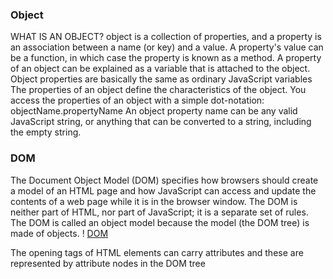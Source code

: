 ### Object 
WHAT IS AN OBJECT?
object is a collection of properties, and a property is an association between a name (or key) and a value. A property's value can be a function, in which case the property is known as a method.
A property of an object can be explained as a variable that is attached to the object. Object properties are basically the same as ordinary JavaScript variables
The properties of an object define the characteristics of the object. You access the properties of an object with a simple dot-notation:
objectName.propertyName
An object property name can be any valid JavaScript string, or anything that can be converted to a string, including the empty string.


### DOM
The Document Object Model (DOM) specifies how browsers should create a model of an HTML page and how JavaScript can access and update the contents of a web page while it is in the browser window.
The DOM is neither part of HTML, nor part of JavaScript; it is a separate set of rules.
The DOM is called an object model because the model (the DOM tree) is made of objects.
! [DOM](read6.PNG) 

The opening tags of HTML elements can carry attributes and these are represented by attribute nodes in the DOM tree